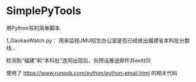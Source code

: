 # SimplePyTools
用Python写的简单脚本

1_GaokaoWatch.py：
  用来监视JMU招生办公室是否已经放出福建省本科批分数线...
  
  检测到“福建”和“本科批”连同出现后，向预设推送邮件并exit(0)
  
  使用了 https://www.runoob.com/python/python-email.html 的相关代码
